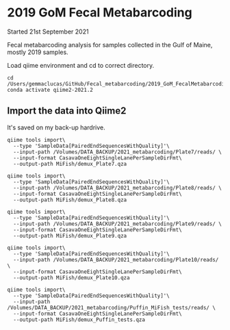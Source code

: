 # 2019 GoM Fecal Metabarcoding
Started 21st September 2021

Fecal metabarcoding analysis for samples collected in the Gulf of Maine, mostly 2019 samples.

Load qiime environment and cd to correct directory.
```
cd /Users/gemmaclucas/GitHub/Fecal_metabarcoding/2019_GoM_FecalMetabarcoding
conda activate qiime2-2021.2
```

## Import the data into Qiime2

It's saved on my back-up hardrive. 
```
qiime tools import\
  --type 'SampleData[PairedEndSequencesWithQuality]'\
  --input-path /Volumes/DATA_BACKUP/2021_metabarcoding/Plate7/reads/ \
  --input-format CasavaOneEightSingleLanePerSampleDirFmt\
  --output-path MiFish/demux_Plate7.qza
  
qiime tools import\
  --type 'SampleData[PairedEndSequencesWithQuality]'\
  --input-path /Volumes/DATA_BACKUP/2021_metabarcoding/Plate8/reads/ \
  --input-format CasavaOneEightSingleLanePerSampleDirFmt\
  --output-path MiFish/demux_Plate8.qza
  
qiime tools import\
  --type 'SampleData[PairedEndSequencesWithQuality]'\
  --input-path /Volumes/DATA_BACKUP/2021_metabarcoding/Plate9/reads/ \
  --input-format CasavaOneEightSingleLanePerSampleDirFmt\
  --output-path MiFish/demux_Plate9.qza
  
qiime tools import\
  --type 'SampleData[PairedEndSequencesWithQuality]'\
  --input-path /Volumes/DATA_BACKUP/2021_metabarcoding/Plate10/reads/ \
  --input-format CasavaOneEightSingleLanePerSampleDirFmt\
  --output-path MiFish/demux_Plate10.qza
  
qiime tools import\
  --type 'SampleData[PairedEndSequencesWithQuality]'\
  --input-path /Volumes/DATA_BACKUP/2021_metabarcoding/Puffin_MiFish_tests/reads/ \
  --input-format CasavaOneEightSingleLanePerSampleDirFmt\
  --output-path MiFish/demux_Puffin_tests.qza  
```
